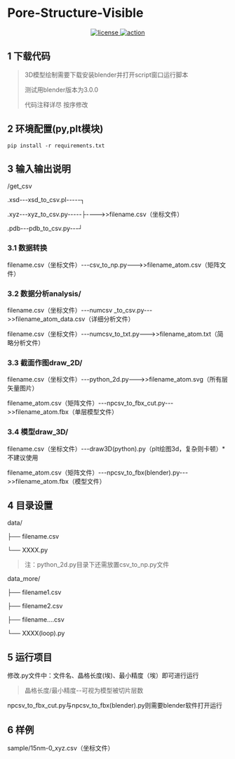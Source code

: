 # Pore-Structure-Visible
<p align="center">
  <a href="#">
    <img src="https://img.shields.io/badge/python-v3.7%2B-green" alt="license">
  </a>
  <a href="https://github.com/Yang9999999/Go-CQHTTP-YesBot/blob/master/LICENSE">
    <img src="https://img.shields.io/badge/LICENSE-MIT-orange" alt="action">
  </a>
</p>

## 1 下载代码
>3D模型绘制需要下载安装blender并打开script窗口运行脚本
>
>测试用blender版本为3.0.0
>
>代码注释详尽 按序修改

## 2 环境配置(py,plt模块)
```shell
pip install -r requirements.txt
```

## 3 输入输出说明

/get_csv

.xsd---xsd_to_csv.pl-----┐

.xyz---xyz_to_csv.py-----├---->>filename.csv（坐标文件）
                                                                           
.pdb---pdb_to_csv.py---┘

### 3.1 数据转换

filename.csv（坐标文件）---csv_to_np.py--->>filename_atom.csv（矩阵文件）
                                                                           
### 3.2 数据分析analysis/

filename.csv（坐标文件）---numcsv _to_csv.py--->>filename_atom_data.csv（详细分析文件）
                                                                           
filename.csv（坐标文件）---numcsv_to_txt.py--->>filename_atom.txt（简略分析文件）

### 3.3 截面作图draw_2D/

filename.csv（坐标文件）---python_2d.py--->>filename_atom.svg（所有层矢量图片）
                                                                           
filename_atom.csv（矩阵文件）---npcsv_to_fbx_cut.py--->>filename_atom.fbx（单层模型文件）

### 3.4 模型draw_3D/
                                                                           
filename.csv（坐标文件）---draw3D(python).py（plt绘图3d，复杂则卡顿）*不建议使用
                                                                           
filename_atom.csv（矩阵文件）---npcsv_to_fbx(blender).py--->>filename_atom.fbx（模型文件）

## 4 目录设置
data/
                                                                           
├── filename.csv
                                                                           
└── XXXX.py

>注：python_2d.py目录下还需放置csv_to_np.py文件

data_more/
                                                                           
├── filename1.csv

├── filename2.csv

├── filename....csv

└── XXXX(loop).py

## 5 运行项目

修改.py文件中：文件名、晶格长度(埃)、最小精度（埃）即可进行运行
>晶格长度/最小精度--可视为模型被切片层数

npcsv_to_fbx_cut.py与npcsv_to_fbx(blender).py则需要blender软件打开运行

## 6 样例
sample/15nm-0_xyz.csv（坐标文件）
